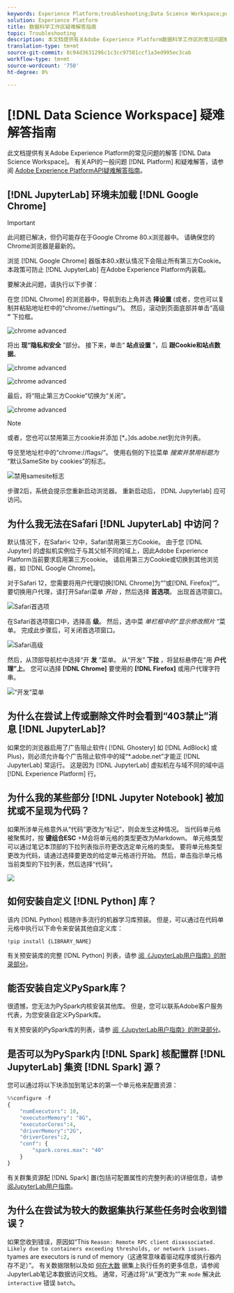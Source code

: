```yaml
---
keywords: Experience Platform;troubleshooting;Data Science Workspace;popular topics
solution: Experience Platform
title: 数据科学工作区疑难解答指南
topic: Troubleshooting
description: 本文档提供有关Adobe Experience Platform数据科学工作区的常见问题解答。
translation-type: tm+mt
source-git-commit: 8c94d3631296c1c3cc97501ccf1a3ed995ec3cab
workflow-type: tm+mt
source-wordcount: '750'
ht-degree: 0%

---
```



# [!DNL Data Science Workspace] 疑难解答指南

此文档提供有关Adobe Experience Platform的常见问题的解答 [!DNL Data Science Workspace]。 有关API的一般问题 [!DNL Platform] 和疑难解答，请参阅 [Adobe Experience PlatformAPI疑难解答指南](../landing/troubleshooting.md)。

## [!DNL JupyterLab] 环境未加载 [!DNL Google Chrome]

>[!IMPORTANT]
>
>此问题已解决，但仍可能存在于Google Chrome 80.x浏览器中。 请确保您的Chrome浏览器是最新的。

浏览 [!DNL Google Chrome] 器版本80.x默认情况下会阻止所有第三方Cookie。 本政策可防止 [!DNL JupyterLab] 在Adobe Experience Platform内装载。

要解决此问题，请执行以下步骤：

在您 [!DNL Chrome] 的浏览器中，导航到右上角并选 **择设置** (或者，您也可以复制并粘贴地址栏中的“chrome://settings/”)。 然后，滚动到页面底部并单击“高级 **”** 下拉框。

![chrome advanced](./images/faq/chrome-advanced.png)

将出 **现“隐私和安全** ”部分。 接下来，单击“ **站点设置** ”，后 **跟Cookie和站点数据**。

![chrome advanced](./images/faq/privacy-security.png)

![chrome advanced](./images/faq/cookies.png)

最后，将“阻止第三方Cookie”切换为“关闭”。

![chrome advanced](./images/faq/toggle-off.png)

>[!NOTE]
>
>或者，您也可以禁用第三方cookie并添加 [*。]ds.adobe.net到允许列表。

导览至地址栏中的“chrome://flags/”。 使用右侧的下拉菜单 *搜索并禁用标题为* “默认SameSite by cookies”的标志。

![禁用samesite标志](./images/faq/samesite-flag.png)

步骤2后，系统会提示您重新启动浏览器。 重新启动后， [!DNL Jupyterlab] 应可访问。

## 为什么我无法在Safari [!DNL JupyterLab] 中访问？

默认情况下，在Safari&lt; 12中，Safari禁用第三方Cookie。 由于您 [!DNL Jupyter] 的虚拟机实例位于与其父帧不同的域上，因此Adobe Experience Platform当前要求启用第三方cookie。 请启用第三方Cookie或切换到其他浏览器，如 [!DNL Google Chrome]。

对于Safari 12，您需要将用户代理切换[!DNL Chrome]为“”或[!DNL Firefox]“”。 要切换用户代理，请打开Safari菜单 *开始* ，然后选择 **首选项**。 出现首选项窗口。

![Safari首选项](./images/faq/preferences.png)

在Safari首选项窗口中，选择高 **级**。 然后，选中菜 *单栏框中的“显示修改照片* ”菜单。 完成此步骤后，可关闭首选项窗口。

![Safari高级](./images/faq/advanced.png)

然后，从顶部导航栏中选择“开 **发** ”菜单。 从“开发” **下拉** ，将鼠标悬停在“用 **户代理”上**。 您可以选择 **[!DNL Chrome]** 要使用的 **[!DNL Firefox]** 或用户代理字符串。

![“开发”菜单](./images/faq/user-agent.png)

## 为什么在尝试上传或删除文件时会看到“403禁止”消息 [!DNL JupyterLab]?

如果您的浏览器启用了广告阻止软件( [!DNL Ghostery] 如 [!DNL AdBlock] 或Plus)，则必须允许每个广告阻止软件中的域“\*.adobe.net”才能正 [!DNL JupyterLab] 常运行。 这是因为 [!DNL JupyterLab] 虚拟机在与域不同的域中运 [!DNL Experience Platform] 行。

## 为什么我的某些部分 [!DNL Jupyter Notebook] 被加扰或不呈现为代码？

如果所涉单元格意外从“代码”更改为“标记”，则会发生这种情况。 当代码单元格被聚焦时，按 **键组合ESC** +M会将单元格的类型更改为Markdown。 单元格类型可以通过笔记本顶部的下拉列表指示符更改选定单元格的类型。 要将单元格类型更改为代码，请通过选择要更改的给定单元格进行开始。 然后，单击指示单元格当前类型的下拉列表，然后选择“代码”。

![](./images/faq/code_type.png)

## 如何安装自定义 [!DNL Python] 库？

该内 [!DNL Python] 核随许多流行的机器学习库预装。 但是，可以通过在代码单元格中执行以下命令来安装其他自定义库：

```shell
!pip install {LIBRARY_NAME}
```

有关预安装库的完整 [!DNL Python] 列表，请参 [阅《JupyterLab用户指南》的附录部分](./jupyterlab/overview.md#supported-libraries)。

## 能否安装自定义PySpark库？

很遗憾，您无法为PySpark内核安装其他库。 但是，您可以联系Adobe客户服务代表，为您安装自定义PySpark库。

有关预安装的PySpark库的列表，请参 [阅《JupyterLab用户指南》的附录部分](./jupyterlab/overview.md#supported-libraries)。

## 是否可以为PySpark内 [!DNL Spark] 核配置群 [!DNL JupyterLab] 集资 [!DNL Spark] 源？

您可以通过将以下块添加到笔记本的第一个单元格来配置资源：

```python
%%configure -f 
{
    "numExecutors": 10,
    "executorMemory": "8G",
    "executorCores":4,
    "driverMemory":"2G",
    "driverCores":2,
    "conf": {
        "spark.cores.max": "40"
    }
}
```

有关群集资源配 [!DNL Spark] 置(包括可配置属性的完整列表)的详细信息，请参 [阅JupyterLab用户指南](./jupyterlab/overview.md#kernels)。

## 为什么在尝试为较大的数据集执行某些任务时会收到错误？

如果您收到错误，原因如“This `Reason: Remote RPC client disassociated. Likely due to containers exceeding thresholds, or network issues.` tyames are executors is rund of memory（这通常意味着驱动程序或执行器内存不足）”。 有关数据限制以及如 [何在大数](./jupyterlab/access-notebook-data.md) 据集上执行任务的更多信息，请参阅JupyterLab笔记本数据访问文档。 通常，可通过将“从”更改为“”来 `mode` 解决此 `interactive` 错误 `batch`。